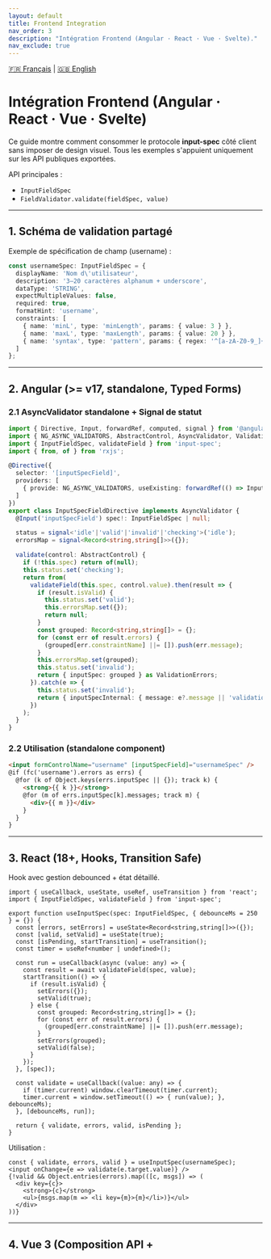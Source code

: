 ```yaml
---
layout: default
title: Frontend Integration
nav_order: 3
description: "Intégration Frontend (Angular · React · Vue · Svelte)."
nav_exclude: true
---
```

[🇫🇷 Français](./FRONTEND_INTEGRATION.md) | [🇬🇧 English](./en/FRONTEND_INTEGRATION.md)
# Intégration Frontend (Angular · React · Vue · Svelte)

Ce guide montre comment consommer le protocole **input-spec** côté client sans imposer de design visuel. Tous les exemples s'appuient uniquement sur les API publiques exportées.

API principales :
- `InputFieldSpec`
- `FieldValidator.validate(fieldSpec, value)`

---
## 1. Schéma de validation partagé

Exemple de spécification de champ (username) :
```typescript
const usernameSpec: InputFieldSpec = {
  displayName: 'Nom d\'utilisateur',
  description: '3–20 caractères alphanum + underscore',
  dataType: 'STRING',
  expectMultipleValues: false,
  required: true,
  formatHint: 'username',
  constraints: [
    { name: 'minL', type: 'minLength', params: { value: 3 } },
    { name: 'maxL', type: 'maxLength', params: { value: 20 } },
    { name: 'syntax', type: 'pattern', params: { regex: '^[a-zA-Z0-9_]+' }, errorMessage: 'Alphanum + underscore uniquement' }
  ]
};
```

---
## 2. Angular (>= v17, standalone, Typed Forms)

### 2.1 AsyncValidator standalone + Signal de statut
```typescript
import { Directive, Input, forwardRef, computed, signal } from '@angular/core';
import { NG_ASYNC_VALIDATORS, AbstractControl, AsyncValidator, ValidationErrors } from '@angular/forms';
import { InputFieldSpec, validateField } from 'input-spec';
import { from, of } from 'rxjs';

@Directive({
  selector: '[inputSpecField]',
  providers: [
    { provide: NG_ASYNC_VALIDATORS, useExisting: forwardRef(() => InputSpecFieldDirective), multi: true }
  ]
})
export class InputSpecFieldDirective implements AsyncValidator {
  @Input('inputSpecField') spec!: InputFieldSpec | null;

  status = signal<'idle'|'valid'|'invalid'|'checking'>('idle');
  errorsMap = signal<Record<string,string[]>>({});

  validate(control: AbstractControl) {
    if (!this.spec) return of(null);
    this.status.set('checking');
    return from(
      validateField(this.spec, control.value).then(result => {
        if (result.isValid) {
          this.status.set('valid');
          this.errorsMap.set({});
          return null;
        }
        const grouped: Record<string,string[]> = {};
        for (const err of result.errors) {
          (grouped[err.constraintName] ||= []).push(err.message);
        }
        this.errorsMap.set(grouped);
        this.status.set('invalid');
        return { inputSpec: grouped } as ValidationErrors;
      }).catch(e => {
        this.status.set('invalid');
        return { inputSpecInternal: { message: e?.message || 'validation_error' } };
      })
    );
  }
}
```

### 2.2 Utilisation (standalone component)
```html
<input formControlName="username" [inputSpecField]="usernameSpec" />
@if (fc('username').errors as errs) {
  @for (k of Object.keys(errs.inputSpec || {}); track k) {
    <strong>{{ k }}</strong>
    @for (m of errs.inputSpec[k].messages; track m) {
      <div>{{ m }}</div>
    }
  }
}
```

---
## 3. React (18+, Hooks, Transition Safe)

Hook avec gestion debounced + état détaillé.
```tsx
import { useCallback, useState, useRef, useTransition } from 'react';
import { InputFieldSpec, validateField } from 'input-spec';

export function useInputSpec(spec: InputFieldSpec, { debounceMs = 250 } = {}) {
  const [errors, setErrors] = useState<Record<string,string[]>>({});
  const [valid, setValid] = useState(true);
  const [isPending, startTransition] = useTransition();
  const timer = useRef<number | undefined>();

  const run = useCallback(async (value: any) => {
    const result = await validateField(spec, value);
    startTransition(() => {
      if (result.isValid) {
        setErrors({});
        setValid(true);
      } else {
        const grouped: Record<string,string[]> = {};
        for (const err of result.errors) {
          (grouped[err.constraintName] ||= []).push(err.message);
        }
        setErrors(grouped);
        setValid(false);
      }
    });
  }, [spec]);

  const validate = useCallback((value: any) => {
    if (timer.current) window.clearTimeout(timer.current);
    timer.current = window.setTimeout(() => { run(value); }, debounceMs);
  }, [debounceMs, run]);

  return { validate, errors, valid, isPending };
}
```

Utilisation :
```tsx
const { validate, errors, valid } = useInputSpec(usernameSpec);
<input onChange={e => validate(e.target.value)} />
{!valid && Object.entries(errors).map(([c, msgs]) => (
  <div key={c}>
    <strong>{c}</strong>
    <ul>{msgs.map(m => <li key={m}>{m}</li>)}</ul>
  </div>
))}
```

---
## 4. Vue 3 (Composition API + <script setup>)
```ts
import { ref } from 'vue';
import { InputFieldSpec, validateField } from 'input-spec';

export function useInputSpec(spec: InputFieldSpec, { debounceMs = 250 } = {}) {
  const errors = ref<Record<string,string[]>>({});
  const valid = ref(true);
  const pending = ref(false);
  let handle: number | undefined;

  function schedule(value: any) {
    if (handle) window.clearTimeout(handle);
    handle = window.setTimeout(async () => {
      pending.value = true;
      const result = await validateField(spec, value);
      if (result.isValid) {
        errors.value = {};
        valid.value = true;
      } else {
        const grouped: Record<string,string[]> = {};
        for (const err of result.errors) {
          (grouped[err.constraintName] ||= []).push(err.message);
        }
        errors.value = grouped;
        valid.value = false;
      }
      pending.value = false;
    }, debounceMs);
  }

  return { errors, valid, pending, validate: schedule };
}
```
Template :
```html
<input @input="e => validate(e.target.value)" />
<div v-if="!valid">
  <div v-for="(msgs, key) in errors" :key="key">
    <strong>{{ key }}</strong>
    <ul><li v-for="m in msgs" :key="m">{{ m }}</li></ul>
  </div>
</div>
```

---
## 5. Svelte (Store helper + debounce)
```ts
import { writable } from 'svelte/store';
import { validateField, type InputFieldSpec } from 'input-spec';

export function createInputSpecValidator(spec: InputFieldSpec, { debounceMs = 250 } = {}) {
  const errors = writable<Record<string,string[]>>({});
  const valid = writable(true);
  const pending = writable(false);
  let handle: number | undefined;

  function validate(value: any) {
    if (handle) clearTimeout(handle);
    handle = setTimeout(async () => {
      pending.set(true);
      const result = await validateField(spec, value);
      if (result.isValid) {
        errors.set({});
        valid.set(true);
      } else {
        const grouped: Record<string,string[]> = {};
        for (const err of result.errors) {
          (grouped[err.constraintName] ||= []).push(err.message);
        }
        errors.set(grouped);
        valid.set(false);
      }
      pending.set(false);
    }, debounceMs) as unknown as number;
  }

  return { errors, valid, pending, validate };
}
```
Utilisation :
```html
<script lang="ts">
  import { createInputSpecValidator } from './inputSpecStore';
  import type { InputFieldSpec } from 'input-spec';

  export let usernameSpec: InputFieldSpec;
  const { validate, errors, valid } = createInputSpecValidator(usernameSpec);
  let value = '';
</script>

<input bind:value on:input={(e) => validate(value)} />
{#if !$valid}
  {#each Object.entries($errors) as [k,msgs]}
    <div><strong>{k}</strong><ul>{#each msgs as m}<li>{m}</li>{/each}</ul></div>
  {/each}
{/if}
```

---
## 6. Valeurs dynamiques (Autocomplete v2)
Exemple générique (fetch JSON) pour un champ avec `fieldSpec.valuesEndpoint` en mode `SUGGESTIONS`.
```ts
export async function fetchSuggestions(fieldSpec: InputFieldSpec, query: string) {
  if (!fieldSpec.valuesEndpoint) return [];
  const ve = fieldSpec.valuesEndpoint;
  if (ve.mode === 'CLOSED' && query.length === 0) {
    // Charger la première page si pagination
  }
  const url = new URL(ve.uri, window.location.origin);
  if (ve.requestParams?.searchParam) {
    url.searchParams.set(ve.requestParams.searchParam, query);
  }
  const res = await fetch(url.toString(), { method: ve.method || 'GET' });
  const data = await res.json();
  const container = ve.responseMapping?.dataField ? data[ve.responseMapping.dataField] : data;
  return Array.isArray(container) ? container : [];
}
```

---
## 7. Gestion des erreurs
- Toujours consommer le tableau `errors: ValidationError[]`.
- Regrouper par `constraintName` pour l'affichage.
- Ne pas re-dupliquer les règles côté client (source unique serveur).

---
## 8. Arborescence recommandée
```
frontend/
  validation/
    input-spec.directive.ts      # Directive Angular
    input-spec.hook.ts           # Hook React
    input-spec.composable.ts     # Composable Vue
    input-spec.store.ts          # Store helper Svelte
```

---
## 9. Tests ciblés
| Couche | Cible | Exemple |
|--------|-------|---------|
| Parsing spec | Obligatoire + ordre contraintes | Objet mal formé -> gestion amont |
| Intégration validateur | Agrégation d'erreurs | Pattern + longueur -> 2 erreurs (ordre préservé) |
| Liaison UI | Rendu des erreurs | Input invalide -> messages présents |

---
## 10. Checklist de migration minimale
- [ ] Remplacer les regex historiques dispersées par `InputFieldSpec`.
- [ ] Centraliser la définition des contraintes côté serveur.
- [ ] Utiliser uniquement les champs du protocole (aucun flag ad hoc).
- [ ] Regrouper les messages UI par `constraintName`.
- [ ] Domaine dynamique distant : implémenter un fetch custom.

---
## 11. Notes
- Aucune opinion sur l'UI : total contrôle visuel.
- Les exemples font toujours une validation complète.
- Étendre via des wrappers sans modifier la forme du protocole.

---
## 12. Améliorations futures (optionnel)
- Wrapper avec debounce autour de `validateField`.
- Cache pour paires (spec, valeur) inchangées.
- Validation batch d'un ensemble de `InputFieldSpec`.

---
## 13. FAQ rapide Frontend

| Question | Réponse courte | Exemple |
|----------|----------------|---------|
| Valider seulement au blur ? | N'appelez `validate` que dans `onBlur` / `@blur` / `on:blur`. | React: `<input onBlur={e => validate(e.target.value)} />` |
| Debounce différent selon champ ? | Passez `debounceMs` différent par hook/composable/store. | `useInputSpec(spec, { debounceMs: 600 })` |
| Comment pré-charger un domain fermé ? | Si `valuesEndpoint.mode==='CLOSED'`, fetch au montage et mettez les options en cache local. | `useEffect(()=>{ fetchSuggestions(spec,''); },[])` |
| Mapping i18n des erreurs ? | Transformez chaque message avant affichage via une table locale. | `const msg = t(err.messageKey || err.message)` |
| Validation multi‑champs (dépendances) ? | Validez chaque champ après mise à jour du contexte partagé. | Mettre un état global `formData` + re‑valider dépendants |
| Intégration React Hook Form ? | Utiliser un resolver async qui appelle `validateField` pour chaque champ. | Voir pattern resolver classique (non répété ici) |
| Annuler une validation en cours ? | Utiliser un contrôleur Abort ou un flag « génération » de requête. | Stocker `currentRunId` et ignorer les réponses obsolètes |
| Suggestions côté Vue avec composition ? | Exposer `suggestions` + méthode `load(query)` dans le composable. | `const suggestions = ref([]);` puis assigner après fetch |
| Angular: afficher état pending ? | Lire `directive.status()` signal. | `@if (dir.status()==='checking'){ <span>…</span> }` |
| Svelte: reset après submit ? | Réinitialiser stores `errors.set({}); valid.set(true);`. | Dans handler `on:submit` |

### Snippet: Resolver React Hook Form minimal
```ts
import { validateField } from 'input-spec';

export const makeResolver = (specs: Record<string, InputFieldSpec>) => async (values: any) => {
  const errors: Record<string, any> = {};
  await Promise.all(Object.entries(specs).map(async ([name, spec]) => {
    const res = await validateField(spec, values[name]);
    if (!res.isValid) {
      errors[name] = {
        type: 'input-spec',
        message: res.errors[0]?.message,
        messages: res.errors.map(e => e.message)
      };
    }
  }));
  return { values: Object.keys(errors).length ? {} : values, errors };
};
```

### Snippet: Pré-chargement de suggestions (React)
```ts
useEffect(() => {
  let cancelled = false;
  (async () => {
    if (fieldSpec.valuesEndpoint && fieldSpec.valuesEndpoint.mode === 'CLOSED') {
      const initial = await fetchSuggestions(fieldSpec, '');
      if (!cancelled) setInitialOptions(initial);
    }
  })();
  return () => { cancelled = true; };
}, [fieldSpec]);
```

### Snippet: Adapter i18n simple
```ts
const dictionary: Record<string,string> = {
  'validation.required': 'Champ obligatoire',
  'validation.pattern': 'Format invalide'
};
function translate(message: string) {
  return dictionary[message] || message;
}
```

---
© input-spec – Guide d'intégration Frontend (FR)
